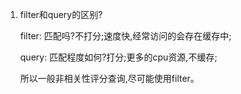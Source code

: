 1. filter和query的区别?
   
    filter: 匹配吗?不打分;速度快,经常访问的会存在缓存中;
   
    query: 匹配程度如何?打分;更多的cpu资源,不缓存;

    所以一般非相关性评分查询,尽可能使用filter。
    